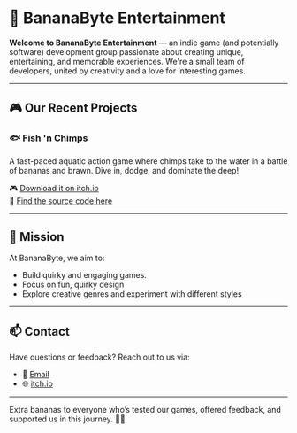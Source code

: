 # 🍌 BananaByte Entertainment

**Welcome to BananaByte Entertainment** — an indie game (and potentially software) development group passionate about creating unique, entertaining, and memorable experiences. We're a small team of developers, united by creativity and a love for interesting games.

---

## 🎮 Our Recent Projects

### 🐟 Fish 'n Chimps
A fast-paced aquatic action game where chimps take to the water in a battle of bananas and brawn. Dive in, dodge, and dominate the deep!

🎮 [Download it on itch.io](https://banana-byte-entertainment.itch.io/fish-n-chimps)  
📁 [Find the source code here](https://github.com/chr-jo-su/monkey-swim)

---

## 🚀 Mission

At BananaByte, we aim to:
- Build quirky and engaging games.
- Focus on fun, quirky design
- Explore creative genres and experiment with different styles

<!--
---

## 👥 The Team

We’re a team of four enthusiastic creators and developers:

- **Sooraj** – Gameplay programming, system design, Unity wizardry  
- **[Add other teammates here]** – (Roles, specialties, fun facts)

We collaborate, jam, and push each other to create the best games we can. If you’d like to learn more about our work, feel free to check out our [projects](#our-projects) or drop us a message!

-->
---

## 📫 Contact

Have questions or feedback? Reach out to us via:

- 📧 [Email](mailto:bananabyteentertainment@gmail.com)
- 🌐 [itch.io](https://banana-byte-entertainment.itch.io/)

---

Extra bananas to everyone who’s tested our games, offered feedback, and supported us in this journey. 🍌💛
